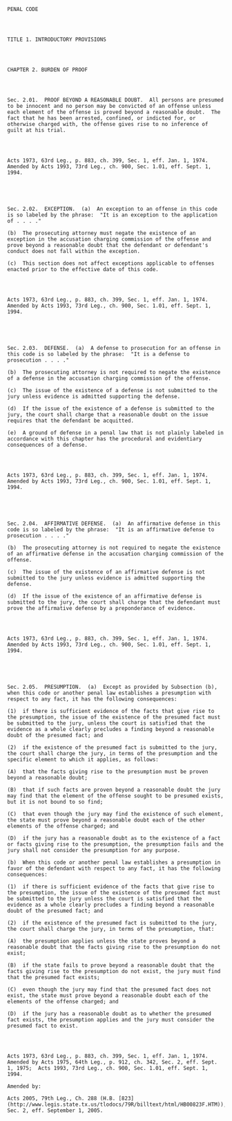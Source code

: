 ﻿
    
    
    	
    					
    
    
    PENAL CODE
    
      
    
    
    TITLE 1. INTRODUCTORY PROVISIONS
    
      
    
    
    CHAPTER 2. BURDEN OF PROOF
    
      
    
    
    Sec. 2.01.  PROOF BEYOND A REASONABLE DOUBT.  All persons are presumed to be innocent and no person may be convicted of an offense unless each element of the offense is proved beyond a reasonable doubt.  The fact that he has been arrested, confined, or indicted for, or otherwise charged with, the offense gives rise to no inference of guilt at his trial.
    
    
    
    
    Acts 1973, 63rd Leg., p. 883, ch. 399, Sec. 1, eff. Jan. 1, 1974.  Amended by Acts 1993, 73rd Leg., ch. 900, Sec. 1.01, eff. Sept. 1, 1994.
    
    
    
    
    
    Sec. 2.02.  EXCEPTION.  (a)  An exception to an offense in this code is so labeled by the phrase:  "It is an exception to the application of . . . ."
    
    (b)  The prosecuting attorney must negate the existence of an exception in the accusation charging commission of the offense and prove beyond a reasonable doubt that the defendant or defendant's conduct does not fall within the exception.
    
    (c)  This section does not affect exceptions applicable to offenses enacted prior to the effective date of this code.
    
    
    
    
    Acts 1973, 63rd Leg., p. 883, ch. 399, Sec. 1, eff. Jan. 1, 1974.  Amended by Acts 1993, 73rd Leg., ch. 900, Sec. 1.01, eff. Sept. 1, 1994.
    
    
    
    
    
    Sec. 2.03.  DEFENSE.  (a)  A defense to prosecution for an offense in this code is so labeled by the phrase:  "It is a defense to prosecution . . . ."
    
    (b)  The prosecuting attorney is not required to negate the existence of a defense in the accusation charging commission of the offense.
    
    (c)  The issue of the existence of a defense is not submitted to the jury unless evidence is admitted supporting the defense.
    
    (d)  If the issue of the existence of a defense is submitted to the jury, the court shall charge that a reasonable doubt on the issue requires that the defendant be acquitted.
    
    (e)  A ground of defense in a penal law that is not plainly labeled in accordance with this chapter has the procedural and evidentiary consequences of a defense.
    
    
    
    
    Acts 1973, 63rd Leg., p. 883, ch. 399, Sec. 1, eff. Jan. 1, 1974.  Amended by Acts 1993, 73rd Leg., ch. 900, Sec. 1.01, eff. Sept. 1, 1994.
    
    
    
    
    
    Sec. 2.04.  AFFIRMATIVE DEFENSE.  (a)  An affirmative defense in this code is so labeled by the phrase:  "It is an affirmative defense to prosecution . . . ."
    
    (b)  The prosecuting attorney is not required to negate the existence of an affirmative defense in the accusation charging commission of the offense.
    
    (c)  The issue of the existence of an affirmative defense is not submitted to the jury unless evidence is admitted supporting the defense.
    
    (d)  If the issue of the existence of an affirmative defense is submitted to the jury, the court shall charge that the defendant must prove the affirmative defense by a preponderance of evidence.
    
    
    
    
    Acts 1973, 63rd Leg., p. 883, ch. 399, Sec. 1, eff. Jan. 1, 1974.  Amended by Acts 1993, 73rd Leg., ch. 900, Sec. 1.01, eff. Sept. 1, 1994.
    
    
    
    
    
    Sec. 2.05.  PRESUMPTION.  (a)  Except as provided by Subsection (b), when this code or another penal law establishes a presumption with respect to any fact, it has the following consequences:
    
    (1)  if there is sufficient evidence of the facts that give rise to the presumption, the issue of the existence of the presumed fact must be submitted to the jury, unless the court is satisfied that the evidence as a whole clearly precludes a finding beyond a reasonable doubt of the presumed fact; and
    
    (2)  if the existence of the presumed fact is submitted to the jury, the court shall charge the jury, in terms of the presumption and the specific element to which it applies, as follows:
    
    (A)  that the facts giving rise to the presumption must be proven beyond a reasonable doubt;
    
    (B)  that if such facts are proven beyond a reasonable doubt the jury may find that the element of the offense sought to be presumed exists, but it is not bound to so find;
    
    (C)  that even though the jury may find the existence of such element, the state must prove beyond a reasonable doubt each of the other elements of the offense charged; and
    
    (D)  if the jury has a reasonable doubt as to the existence of a fact or facts giving rise to the presumption, the presumption fails and the jury shall not consider the presumption for any purpose.
    
    (b)  When this code or another penal law establishes a presumption in favor of the defendant with respect to any fact, it has the following consequences:
    
    (1)  if there is sufficient evidence of the facts that give rise to the presumption, the issue of the existence of the presumed fact must be submitted to the jury unless the court is satisfied that the evidence as a whole clearly precludes a finding beyond a reasonable doubt of the presumed fact; and
    
    (2)  if the existence of the presumed fact is submitted to the jury, the court shall charge the jury, in terms of the presumption, that:
    
    (A)  the presumption applies unless the state proves beyond a reasonable doubt that the facts giving rise to the presumption do not exist;
    
    (B)  if the state fails to prove beyond a reasonable doubt that the facts giving rise to the presumption do not exist, the jury must find that the presumed fact exists;
    
    (C)  even though the jury may find that the presumed fact does not exist, the state must prove beyond a reasonable doubt each of the elements of the offense charged; and
    
    (D)  if the jury has a reasonable doubt as to whether the presumed fact exists, the presumption applies and the jury must consider the presumed fact to exist.
    
    
    
    
    Acts 1973, 63rd Leg., p. 883, ch. 399, Sec. 1, eff. Jan. 1, 1974.  Amended by Acts 1975, 64th Leg., p. 912, ch. 342, Sec. 2, eff. Sept. 1, 1975;  Acts 1993, 73rd Leg., ch. 900, Sec. 1.01, eff. Sept. 1, 1994.
    
    Amended by: 
    
    Acts 2005, 79th Leg., Ch. 288 (H.B. [823](http://www.legis.state.tx.us/tlodocs/79R/billtext/html/HB00823F.HTM)), Sec. 2, eff. September 1, 2005.
    
    
    
    
    				
